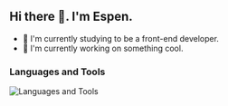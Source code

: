 ## Hi there 👋. I'm Espen.

- 🌱 I'm currently studying to be a front-end developer.
- 🔭 I'm currently working on something cool.

### Languages and Tools

<img src="https://skillicons.dev/icons?i=html,css,js,github,wordpress,figma&perline=15" alt="Languages and Tools" /> 

<!--
**edrivvoll/edrivvoll** is a ✨ _special_ ✨ repository because its `README.md` (this file) appears on your GitHub profile.

Here are some ideas to get you started:

- 🔭 I'm currently working on several projects.
- 🌱 I'm currently studying to be a front-end developer.
- 👯 I’m looking to collaborate on ...
- 🤔 I’m looking for help with ...
- 💬 Ask me about ...
- 📫 How to reach me: ...
- 😄 Pronouns: ...
- ⚡ Fun fact: ...
-->
